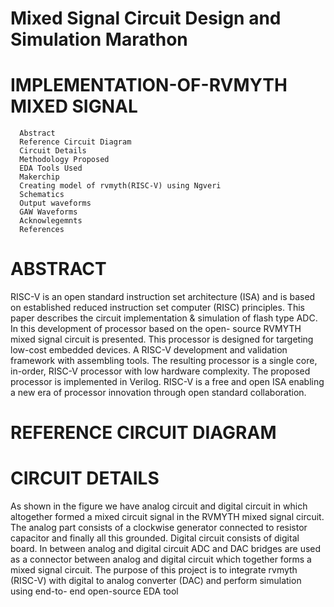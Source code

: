 # Mixed Signal Circuit Design and Simulation Marathon

# IMPLEMENTATION-OF-RVMYTH MIXED SIGNAL

      Abstract
      Reference Circuit Diagram
      Circuit Details
      Methodology Proposed
      EDA Tools Used
      Makerchip
      Creating model of rvmyth(RISC-V) using Ngveri
      Schematics
      Output waveforms
      GAW Waveforms
      Acknowlegemnts
      References
      
 # ABSTRACT
 
 RISC-V is an open standard instruction set architecture (ISA) and is based on established reduced instruction set computer (RISC) principles. This paper describes the circuit implementation & simulation of flash type ADC. In this development of processor based on the open- source RVMYTH mixed signal circuit is presented. This processor is designed for targeting low-cost embedded devices. A RISC-V development and validation framework with assembling tools. The resulting processor is a single core, in-order, RISC-V processor with low hardware complexity. The proposed processor is implemented in Verilog. RISC-V is a free and open ISA enabling a new era of processor innovation through open standard collaboration.
 
 # REFERENCE CIRCUIT DIAGRAM
 
 
 
 # CIRCUIT DETAILS

 As shown in the figure we have analog circuit and digital circuit in which altogether formed a mixed circuit signal in the RVMYTH mixed signal circuit.
The analog part consists of a clockwise generator connected to resistor capacitor and finally all this grounded. Digital circuit consists of digital board. In between analog and digital circuit ADC and DAC bridges are used as a connector between analog and digital circuit which together forms a mixed signal circuit. 
The purpose of this project is to integrate rvmyth (RISC-V) with digital to analog converter (DAC) and perform simulation using end-to- end open-source EDA tool
